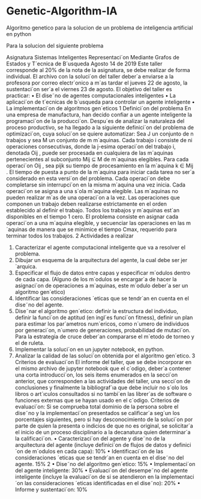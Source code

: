 # Genetic-Algorithm-IA
Algoritmo genetico para la solucion de un problema de inteligencia artificial en python

Para la solucion del siguiente problema

Asignatura Sistemas Inteligentes
Representaci´on Mediante Grafos de Estados y
T´ecnica de B´usqueda
Agosto 14 de 2019
Este taller corresponde al 20% de la nota de la asignatura, se debe realizar de
forma individual. El archivo con la soluci´on del taller deber´a enviarse a la profesora por correo electr´onico a m´as tardar el jueves 22 de agosto, la sustentaci´on
ser´a el viernes 23 de agosto. El objetivo del taller es practicar:
• El dise˜no de agentes computacionales inteligentes
• La aplicaci´on de t´ecnicas de b´usqueda para controlar un agente inteligente
• La implementaci´on de algoritmos gen´eticos
1 Definici´on del problema
En una empresa de manufactura, han decido confiar a un agente inteligente la
programaci´on de la producci´on. Despu´es de analizar la naturaleza del proceso
productivo, se ha llegado a la siguiente definici´on del problema de optimizaci´on,
cuya soluci´on se quiere automatizar:
Sea J un conjunto de n trabajos y sea M un conjunto de m m´aquinas. Cada
trabajo i consiste de ni operaciones consecutivas, donde la j-esima operaci´on
del trabajo i, denotada Oij , puede ser procesada en cualquiera de las m´aquinas
pertenecientes al subconjunto Mij ⊆ M de m´aquinas elegibles.
Para cada operaci´on Oij , sea pijk su tiempo de procesamiento en la m´aquina
k ∈ Mij . El tiempo de puesta a punto de la m´aquina para iniciar cada tarea no
ser´a considerado en esta versi´on del problema.
Cada operaci´on debe completarse sin interrupci´on en la misma m´aquina
una vez inicia. Cada operaci´on se asigna a una s´ola m´aquina elegible. Las
m´aquinas no pueden realizar m´as de una operaci´on a la vez. Las operaciones que
componen un trabajo deben realizarse estrictamente en el orden establecido al
definir el trabajo. Todos los trabajos y m´aquinas est´an disponibles en el tiempo
1
cero. El problema consiste en asignar cada operaci´on a una m´aquina elegible, y
secuenciar las operaciones en las m´aquinas de manera que se minimice el tiempo
Cmax, requerido para terminar todos los trabajos.
2 Actividades a realizar
1. Caracterizar el agente computacional inteligente que va a resolver el problema.
2. Dibujar un esquema de la arquitectura del agente, la cual debe ser jer´arquica.
3. Especificar el flujo de datos entre capas y especificar m´odulos dentro de
cada capa. (Alguno de los m´odulos se encargar´a de hacer la asignaci´on de
operaciones a m´aquinas, este m´odulo deber´a ser un algoritmo gen´etico)
4. Identificar las consideraciones ´eticas que se tendr´an en cuenta en el dise˜no
del agente.
5. Dise˜nar el algoritmo gen´etico: definir la estructura del individuo, definir la
funci´on de aptitud (en ingl´es funci´on fitness), definir un plan para estimar
los par´ametros num´ericos, como n´umero de individuos por generaci´on,
n´umero de generaciones, probabilidad de mutaci´on. Para la estrategia de
cruce deber´an compararse el m´etodo de torneo y el de ruleta.
6. Implementar la soluci´on en un jupyter notebook, en python.
7. Analizar la calidad de las soluci´on obtenida por el algoritmo gen´etico.
3 Criterios de evaluaci´on
El informe del taller, que se debe incorporar en el mismo archivo de jupyter
notebook que el c´odigo, deber´a contener una corta introducci´on, los seis items
enumerados en la secci´on anterior, que corresponden a las actividades del taller,
una secci´on de conclusiones y finalmente la bibliograf´ıa que debe incluir no s´olo
los libros o art´ıculos consultados si no tambi´en las librer´as de software o funciones externas que se hayan usado en el c´odigo.
Criterios de evaluaci´on: Si se comprueba total dominio de la persona sobre
el dise˜no y la implementaci´on presentados se calificar´a seg´un los porcentajes
siguientes, pero si hay desconocimiento de la soluci´on por parte de quien la
presenta o indicios de que no es original, se solicitar´a el inicio de un proceso
disciplinario a la decanatura quien determinar´a la calificaci´on.
• Caracterizaci´on del agente y dise˜no de la arquitectura del agente (incluye
definici´on de flujos de datos y definici´on de m´odulos en cada capa): 10%
• Identificaci´on de las consideraciones ´eticas que se tendr´an en cuenta en el
dise˜no del agente. 15%
2
• Dise˜no del algoritmo gen´etico: 15%
• Implementaci´on del agente inteligente: 30%
• Evaluaci´on del desempe˜no del agente inteligente (incluye la evaluaci´on de
si se atendieron en la implementaci´on las consideraciones ´eticas identificadas en el dise˜no): 20%
• Informe y sustentaci´on: 10%

